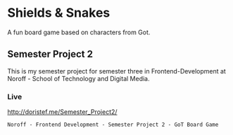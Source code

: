 # Shields & Snakes

A fun board game based on characters from Got. 

## Semester Project 2

This is my semester project for semester three in Frontend-Development at Noroff - School of Technology and Digital Media.

### Live

http://doristef.me/Semester_Project2/

```
Noroff - Frontend Development - Semester Project 2 - GoT Board Game
```
